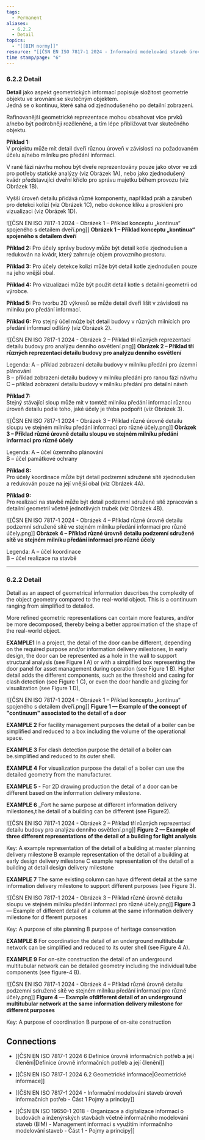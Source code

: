 ```yaml
---
tags:
  - Permanent
aliases:
  - 6.2.2
  - Detail
topics:
  - "[[BIM normy]]"
resource: "[[ČSN EN ISO 7817-1 2024 - Informační modelování staveb úroveň informačních potřeb - Část 1 Pojmy a principy]]"
time stamp/page: "6"
---
```

### 6.2.2 Detail

**Detail** jako aspekt geometrických informací popisuje složitost geometrie objektu ve srovnání se skutečným objektem.  
Jedná se o kontinuu, které sahá od zjednodušeného po detailní zobrazení.

Rafinovanější geometrické reprezentace mohou obsahovat více prvků a/nebo být podrobněji rozčleněné, a tím lépe přibližovat tvar skutečného objektu.

**Příklad 1:**  
V projektu může mít detail dveří různou úroveň v závislosti na požadovaném účelu a/nebo milníku pro předání informací.  

V rané fázi návrhu mohou být dveře reprezentovány pouze jako otvor ve zdi pro potřeby statické analýzy (viz Obrázek 1A), nebo jako zjednodušený kvádr představující dveřní křídlo pro správu majetku během provozu (viz Obrázek 1B).  

Vyšší úroveň detailu přidává různé komponenty, například práh a zárubeň pro detekci kolizí (viz Obrázek 1C), nebo dokonce kliku a prosklení pro vizualizaci (viz Obrázek 1D).

![[ČSN EN ISO 7817-1 2024 - Obrázek 1 – Příklad konceptu „kontinua“ spojeného s detailem dveří.png]]
**Obrázek 1 – Příklad konceptu „kontinua“ spojeného s detailem dveří**

**Příklad 2:** Pro účely správy budovy může být detail kotle zjednodušen a redukován na kvádr, který zahrnuje objem provozního prostoru.

**Příklad 3:** Pro účely detekce kolizí může být detail kotle zjednodušen pouze na jeho vnější obal.

**Příklad 4:** Pro vizualizaci může být použit detail kotle s detailní geometrií od výrobce.

**Příklad 5:** Pro tvorbu 2D výkresů se může detail dveří lišit v závislosti na milníku pro předání informací.

**Příklad 6:** Pro stejný účel může být detail budovy v různých milnících pro předání informací odlišný (viz Obrázek 2).

![[ČSN EN ISO 7817-1 2024 - Obrázek 2 – Příklad tří různých reprezentací detailu budovy pro analýzu denního osvětlení.png]]
**Obrázek 2 – Příklad tří různých reprezentací detailu budovy pro analýzu denního osvětlení**

Legenda:
A – příklad zobrazení detailu budovy v milníku předání pro územní plánování  
B – příklad zobrazení detailu budovy v milníku předání pro ranou fázi návrhu  
C – příklad zobrazení detailu budovy v milníku předání pro detailní návrh

**Příklad 7:**  
Stejný stávající sloup může mít v tomtéž milníku předání informací různou úroveň detailu podle toho, jaké účely je třeba podpořit (viz Obrázek 3).

![[ČSN EN ISO 7817-1 2024 - Obrázek 3 – Příklad různé úrovně detailu sloupu ve stejném milníku předání informací pro různé účely.png]]
**Obrázek 3 – Příklad různé úrovně detailu sloupu ve stejném milníku předání informací pro různé účely**

Legenda:
A – účel územního plánování  
B – účel památkové ochrany

**Příklad 8:**  
Pro účely koordinace může být detail podzemní sdružené sítě zjednodušen a redukován pouze na její vnější obal (viz Obrázek 4A).

**Příklad 9:**  
Pro realizaci na stavbě může být detail podzemní sdružené sítě zpracován s detailní geometrií včetně jednotlivých trubek (viz Obrázek 4B).

![[ČSN EN ISO 7817-1 2024 - Obrázek 4 – Příklad různé úrovně detailu podzemní sdružené sítě ve stejném milníku předání informací pro různé účely.png]]
**Obrázek 4 – Příklad různé úrovně detailu podzemní sdružené sítě ve stejném milníku předání informací pro různé účely**

Legenda:
A – účel koordinace  
B – účel realizace na stavbě

---
### 6.2.2 Detail
Detail as an aspect of geometrical information describes the complexity of the object geometry compared to the real-world object. This is a continuum ranging from simplified to detailed.

More refined geometric representations can contain more features, and/or be more decomposed, thereby being a better approximation of the shape of the real-world object.

**EXAMPLE1** In a project, the detail of the door can be different, depending on the required purpose and/or information delivery milestones, In early design, the door can be represented as a hole in the wall to support structural analysis (see Figure I A) or with a simplified box representing the door panel for asset management during operation
(see Figure 1 B). Higher detail adds the different components, such as the threshold and casing for clash detection (see Figure 1 C), or even the door handle and glazing for visualization (see Figure 1 D),

![[ČSN EN ISO 7817-1 2024 - Obrázek 1 – Příklad konceptu „kontinua“ spojeného s detailem dveří.png]]
**Figure 1 — Example of the concept of "continuum" associated to the detail of a door**

**EXAMPLE 2** For facility management purposes the detail of a boiler can be simplified and reduced to a box including the volume of the operational space.

**EXAMPLE 3** For clash detection purpose the detail of a boiler can be.simplified and reduced to its outer shell.

**EXAMPLE 4** For visualization purpose the detail of a boiler can use the detailed geometry from the manufacturer.

**EXAMPLE 5** - For 2D drawing production the detail of a door can be different based on the information delivery milestone.

**EXAMPLE 6** _Fort he same purpose at different information delivery milestones,t he detail of a building can be different (see Figure2).

![[ČSN EN ISO 7817-1 2024 - Obrázek 2 – Příklad tří různých reprezentací detailu budovy pro analýzu denního osvětlení.png]]
**Figure 2 — Example of three different representations of the detail of a building for light analysis**

Key:
A example representation of the detail of a building at master planning delivery milestone
B example representation of the detail of a building at early design delivery milestone
C example representation of the detail of a building at detail design delivery milestone

**EXAMPLE 7** The same existing column can have different detail at the same information delivery milestone to support different purposes (see Figure 3).

![[ČSN EN ISO 7817-1 2024 - Obrázek 3 – Příklad různé úrovně detailu sloupu ve stejném milníku předání informací pro různé účely.png]]
**Figure 3** — Example of different detail of a column at the same information delivery milestone for d fferent purposes

Key:
A purpose of site planning
B purpose of heritage conservation

**EXAMPLE 8** For coordination the detail of an underground multitubular network can be simplified and reduced to its outer shell (see Figure 4 A).

**EXAMPLE 9** For on-site construction the detail of an underground multitubular network can be detailed geometry including the individual tube components (see figure-4 B).

![[ČSN EN ISO 7817-1 2024 - Obrázek 4 – Příklad různé úrovně detailu podzemní sdružené sítě ve stejném milníku předání informací pro různé účely.png]]
**Figure 4 — Example ofdifferent detail of an underground multitubular network at the same**
**information delivery milestone for different purposes**

Key:
A purpose of coordination
B purpose of on-site construction
## Connections

- [[ČSN EN ISO 7817-1 2024 6 Definice úrovně informačních potřeb a její členění|Definice úrovně informačních potřeb a její členění]]
- [[ČSN EN ISO 7817-1 2024 6.2 Geometrické informace|Geometrické informace]]

- [[ČSN EN ISO 7817-1 2024 - Informační modelování staveb úroveň informačních potřeb - Část 1 Pojmy a principy]]
- [[ČSN EN ISO 19650-1 2018 - Organizace a digitalizace informací o budovách a inženýrských stavbách včetně informačního modelování staveb (BIM) - Management informaci s využitím informačního modelování staveb - Část 1 - Pojmy a principy]]